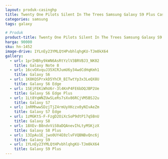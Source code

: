 ```yaml
---
layout: produk-casinghp
title: Twenty One Pilots Silent In The Trees Samsung Galaxy S9 Plus Case
categories: samsung
tags: galaxy

# Produk
product-title: Twenty One Pilots Silent In The Trees Samsung Galaxy S9 Plus Case
harga: 90000
sku: hn-1452
image-drive: 1YLnEy23YMLQtHPvbhlqhgKU-TJm0kX64
gallery:
  - url: 1prIHBhy9kWN6AsRtYzlV3BRVBJ3_NK02
    title: Galaxy Note 8
  - url: 16cvOXvquJ35XCRJumU6y34wdCdHqKmh1
    title: Galaxy S6
  - url: 1K8KQSPrxkD5YhCR_BITwtYp3x3LeQX8U
    title: Galaxy S6 Edge
  - url: 1SEjFEKiWhU6r-3l4KnP4FE6bDQJBP2Ue
    title: Galaxy S6 Edge Plus
  - url: 1Lt8YqWNZUwSLeRs7sXv86RCjVM5BSJ2u
    title: Galaxy S7
  - url: 1nRMhwwSDzjTjZ4rmUyXKczx0yNIvAeZm
    title: Galaxy S7 Edge
  - url: 1zMGKtS-F-FzgD2OiXcSoP9dtP17q5BnU
    title: Galaxy S8
  - url: 18XEv-B8ndvViS0aDQAnevIhLtyMSKjzX
    title: Galaxy S8 Plus
  - url: 13IpAu1E_jwo0UY4E0zlvFVQBNBvQnc6j
    title: Galaxy S9
  - url: 1YLnEy23YMLQtHPvbhlqhgKU-TJm0kX64
    title: Galaxy S9 Plus
---
```

